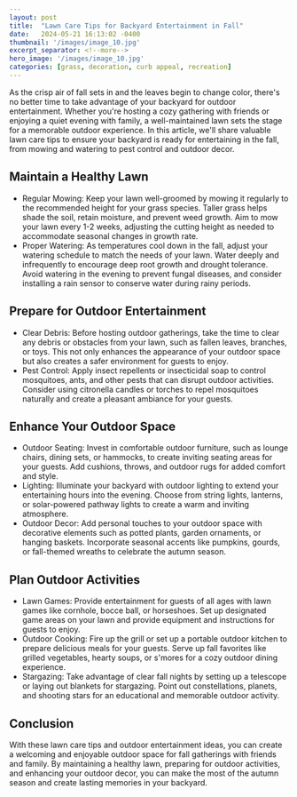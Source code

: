```yaml
---
layout: post
title:  "Lawn Care Tips for Backyard Entertainment in Fall"
date:   2024-05-21 16:13:02 -0400
thumbnail: '/images/image_10.jpg'
excerpt_separator: <!--more-->
hero_image: '/images/image_10.jpg'
categories: [grass, decoration, curb appeal, recreation]
---
```

As the crisp air of fall sets in and the leaves begin to change color, there's no better time to take advantage of your backyard for outdoor entertainment. <!--more-->Whether you're hosting a cozy gathering with friends or enjoying a quiet evening with family, a well-maintained lawn sets the stage for a memorable outdoor experience. In this article, we'll share valuable lawn care tips to ensure your backyard is ready for entertaining in the fall, from mowing and watering to pest control and outdoor decor.

## Maintain a Healthy Lawn
* Regular Mowing:
Keep your lawn well-groomed by mowing it regularly to the recommended height for your grass species. Taller grass helps shade the soil, retain moisture, and prevent weed growth. Aim to mow your lawn every 1-2 weeks, adjusting the cutting height as needed to accommodate seasonal changes in growth rate.
* Proper Watering:
As temperatures cool down in the fall, adjust your watering schedule to match the needs of your lawn. Water deeply and infrequently to encourage deep root growth and drought tolerance. Avoid watering in the evening to prevent fungal diseases, and consider installing a rain sensor to conserve water during rainy periods.

## Prepare for Outdoor Entertainment
* Clear Debris:
Before hosting outdoor gatherings, take the time to clear any debris or obstacles from your lawn, such as fallen leaves, branches, or toys. This not only enhances the appearance of your outdoor space but also creates a safer environment for guests to enjoy.
* Pest Control:
Apply insect repellents or insecticidal soap to control mosquitoes, ants, and other pests that can disrupt outdoor activities. Consider using citronella candles or torches to repel mosquitoes naturally and create a pleasant ambiance for your guests.

## Enhance Your Outdoor Space
* Outdoor Seating:
Invest in comfortable outdoor furniture, such as lounge chairs, dining sets, or hammocks, to create inviting seating areas for your guests. Add cushions, throws, and outdoor rugs for added comfort and style.
* Lighting:
Illuminate your backyard with outdoor lighting to extend your entertaining hours into the evening. Choose from string lights, lanterns, or solar-powered pathway lights to create a warm and inviting atmosphere.
* Outdoor Decor:
Add personal touches to your outdoor space with decorative elements such as potted plants, garden ornaments, or hanging baskets. Incorporate seasonal accents like pumpkins, gourds, or fall-themed wreaths to celebrate the autumn season.

## Plan Outdoor Activities
* Lawn Games:
Provide entertainment for guests of all ages with lawn games like cornhole, bocce ball, or horseshoes. Set up designated game areas on your lawn and provide equipment and instructions for guests to enjoy.
* Outdoor Cooking:
Fire up the grill or set up a portable outdoor kitchen to prepare delicious meals for your guests. Serve up fall favorites like grilled vegetables, hearty soups, or s'mores for a cozy outdoor dining experience.
* Stargazing:
Take advantage of clear fall nights by setting up a telescope or laying out blankets for stargazing. Point out constellations, planets, and shooting stars for an educational and memorable outdoor activity.

## Conclusion
With these lawn care tips and outdoor entertainment ideas, you can create a welcoming and enjoyable outdoor space for fall gatherings with friends and family. By maintaining a healthy lawn, preparing for outdoor activities, and enhancing your outdoor decor, you can make the most of the autumn season and create lasting memories in your backyard.

